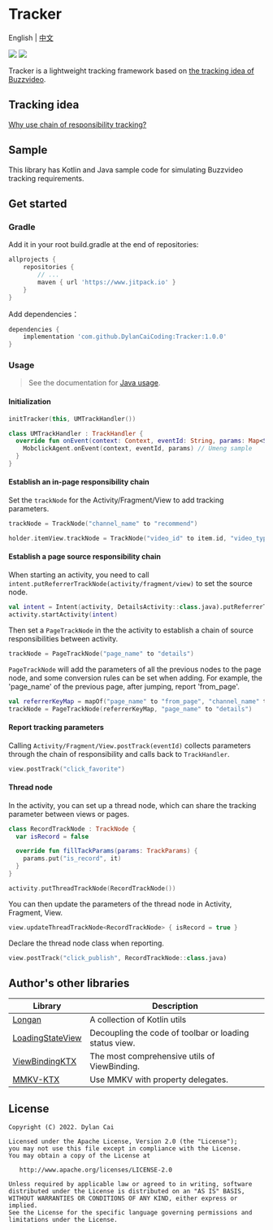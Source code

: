 # Tracker

English | [中文](README_ZH.md)

[![](https://www.jitpack.io/v/DylanCaiCoding/Tracker.svg)](https://www.jitpack.io/#DylanCaiCoding/Tracker) 
[![](https://img.shields.io/badge/License-Apache--2.0-blue.svg)](https://github.com/DylanCaiCoding/Tracker/blob/master/LICENSE)

Tracker is a lightweight tracking framework based on [the tracking idea of Buzzvideo](https://mp.weixin.qq.com/s/iMn--4FNugtH26G90N1MaQ).

## Tracking idea

[Why use chain of responsibility tracking?](https://dylancaicoding.github.io/Tracker/#/zh/idea)

## Sample

This library has Kotlin and Java sample code for simulating Buzzvideo tracking requirements.

## Get started

### Gradle

Add it in your root build.gradle at the end of repositories:

```groovy
allprojects {
    repositories {
        // ...
        maven { url 'https://www.jitpack.io' }
    }
}
```

Add dependencies：

```groovy
dependencies {
    implementation 'com.github.DylanCaiCoding:Tracker:1.0.0'
}
```

### Usage

> See the documentation for [Java usage](https://dylancaicoding.github.io/Tracker/#/zh/usage).

#### Initialization

```kotlin
initTracker(this, UMTrackHandler())
```

```kotlin
class UMTrackHandler : TrackHandler {
  override fun onEvent(context: Context, eventId: String, params: Map<String, String>) {
    MobclickAgent.onEvent(context, eventId, params) // Umeng sample
  }
}
```

#### Establish an in-page responsibility chain

Set the `trackNode` for the Activity/Fragment/View to add tracking parameters.

```kotlin
trackNode = TrackNode("channel_name" to "recommend")
```

```kotlin
holder.itemView.trackNode = TrackNode("video_id" to item.id, "video_type" to item.type)
```

#### Establish a page source responsibility chain

When starting an activity, you need to call `intent.putReferrerTrackNode(activity/fragment/view)` to set the source node.

```kotlin
val intent = Intent(activity, DetailsActivity::class.java).putReferrerTrackNode(view)
activity.startActivity(intent)
```

Then set a `PageTrackNode` in the the activity to establish a chain of source responsibilities between activity.

```kotlin
trackNode = PageTrackNode("page_name" to "details")
```

`PageTrackNode` will add the parameters of all the previous nodes to the page node, and some conversion rules can be set when adding. For example, the 'page_name' of the previous page, after jumping, report 'from_page'.

```kotlin
val referrerKeyMap = mapOf("page_name" to "from_page", "channel_name" to "from_channel_name")
trackNode = PageTrackNode(referrerKeyMap, "page_name" to "details")
```

#### Report tracking parameters

Calling `Activity/Fragment/View.postTrack(eventId)` collects parameters through the chain of responsibility and calls back to `TrackHandler`.

```kotlin
view.postTrack("click_favorite")
```

#### Thread node

In the activity, you can set up a thread node, which can share the tracking parameter between views or pages.

```kotlin
class RecordTrackNode : TrackNode {
  var isRecord = false

  override fun fillTackParams(params: TrackParams) {
    params.put("is_record", it)
  }
}

activity.putThreadTrackNode(RecordTrackNode())
```

You can then update the parameters of the thread node in Activity, Fragment, View.

```kotlin
view.updateThreadTrackNode<RecordTrackNode> { isRecord = true }
```

Declare the thread node class when reporting.

```kotlin
view.postTrack("click_publish", RecordTrackNode::class.java)
```

## Author's other libraries

| Library                                                      | Description                                                  |
| ------------------------------------------------------------ | ------------------------------------------------------------ |
| [Longan](https://github.com/DylanCaiCoding/Longan)           | A collection of Kotlin utils                                 |
| [LoadingStateView](https://github.com/DylanCaiCoding/LoadingStateView) | Decoupling the code of toolbar or loading status view. |
| [ViewBindingKTX](https://github.com/DylanCaiCoding/ViewBindingKTX) | The most comprehensive utils of ViewBinding.                 |
| [MMKV-KTX](https://github.com/DylanCaiCoding/MMKV-KTX)       | Use MMKV with property delegates.                                  |

## License

```
Copyright (C) 2022. Dylan Cai

Licensed under the Apache License, Version 2.0 (the "License");
you may not use this file except in compliance with the License.
You may obtain a copy of the License at

   http://www.apache.org/licenses/LICENSE-2.0

Unless required by applicable law or agreed to in writing, software
distributed under the License is distributed on an "AS IS" BASIS,
WITHOUT WARRANTIES OR CONDITIONS OF ANY KIND, either express or implied.
See the License for the specific language governing permissions and
limitations under the License.
```

